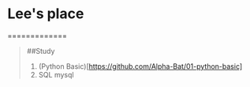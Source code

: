# Lee's place
=============
> ##Study
> 1. (Python Basic)[https://github.com/Alpha-Bat/01-python-basic]
> 1. SQL mysql
